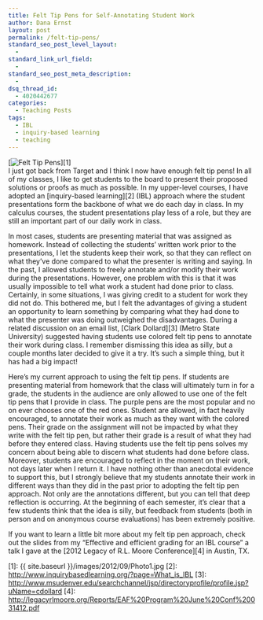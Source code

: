 ```yaml
---
title: Felt Tip Pens for Self-Annotating Student Work
author: Dana Ernst
layout: post
permalink: /felt-tip-pens/
standard_seo_post_level_layout:
  - 
standard_link_url_field:
  - 
standard_seo_post_meta_description:
  - 
dsq_thread_id:
  - 4020442677
categories:
  - Teaching Posts
tags:
  - IBL
  - inquiry-based learning
  - teaching
---
```

[<img src="{{ site.baseurl }}/images/2012/09/Photo1-1024x768.jpg?fit=610%2C458" alt="Felt Tip Pens" title="Felt Tip Pens" class="aligncenter size-large wp-image-321" data-recalc-dims="1" />][1]  
I just got back from Target and I think I now have enough felt tip pens! In all of my classes, I like to get students to the board to present their proposed solutions or proofs as much as possible. In my upper-level courses, I have adopted an [inquiry-based learning][2] (IBL) approach where the student presentations form the backbone of what we do each day in class. In my calculus courses, the student presentations play less of a role, but they are still an important part of our daily work in class.

In most cases, students are presenting material that was assigned as homework. Instead of collecting the students&#8217; written work prior to the presentations, I let the students keep their work, so that they can reflect on what they&#8217;ve done compared to what the presenter is writing and saying. In the past, I allowed students to freely annotate and/or modify their work during the presentations. However, one problem with this is that it was usually impossible to tell what work a student had done prior to class. Certainly, in some situations, I was giving credit to a student for work they did not do. This bothered me, but I felt the advantages of giving a student an opportunity to learn something by comparing what they had done to what the presenter was doing outweighed the disadvantages. During a related discussion on an email list, [Clark Dollard][3] (Metro State University) suggested having students use colored felt tip pens to annotate their work during class. I remember dismissing this idea as silly, but a couple months later decided to give it a try. It&#8217;s such a simple thing, but it has had a big impact!

Here&#8217;s my current approach to using the felt tip pens. If students are presenting material from homework that the class will ultimately turn in for a grade, the students in the audience are only allowed to use one of the felt tip pens that I provide in class. The purple pens are the most popular and no on ever chooses one of the red ones. Student are allowed, in fact heavily encouraged, to annotate their work as much as they want with the colored pens. Their grade on the assignment will not be impacted by what they write with the felt tip pen, but rather their grade is a result of what they had before they entered class. Having students use the felt tip pens solves my concern about being able to discern what students had done before class. Moreover, students are encouraged to reflect in the moment on their work, not days later when I return it. I have nothing other than anecdotal evidence to support this, but I strongly believe that my students annotate their work in different ways than they did in the past prior to adopting the felt tip pen approach. Not only are the annotations different, but you can tell that deep reflection is occurring. At the beginning of each semester, it&#8217;s clear that a few students think that the idea is silly, but feedback from students (both in person and on anonymous course evaluations) has been extremely positive.

If you want to learn a little bit more about my felt tip pen approach, check out the slides from my &#8220;Effective and efficient grading for an IBL course&#8221; a talk I gave at the [2012 Legacy of R.L. Moore Conference][4] in Austin, TX.

 [1]: {{ site.baseurl }}/images/2012/09/Photo1.jpg
 [2]: http://www.inquirybasedlearning.org/?page=What_is_IBL
 [3]: http://www.msudenver.edu/searchchannel/jsp/directoryprofile/profile.jsp?uName=cdollard
 [4]: http://legacyrlmoore.org/Reports/EAF%20Program%20June%20Conf%20031412.pdf